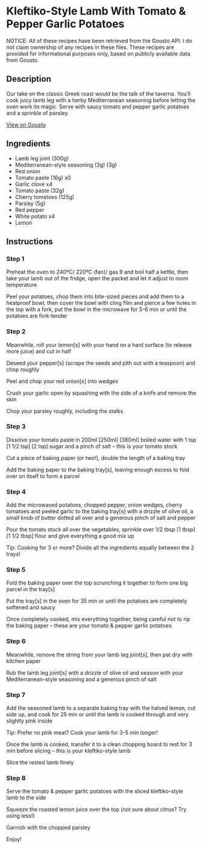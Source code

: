 # Kleftiko-Style Lamb With Tomato & Pepper Garlic Potatoes 

NOTICE: All of these recipes have been retrieved from the Gousto API. I do not claim ownership of any recipes in these files. These recipes are provided for informational purposes only, based on publicly available data from Gousto.

## Description

Our take on the classic Greek roast would be the talk of the taverna. You’ll cook juicy lamb leg with a herby Mediterranean seasoning before letting the oven work its magic. Serve with saucy tomato and pepper garlic potatoes and a sprinkle of parsley. 


[View on Gousto](https://www.gousto.co.uk/recipes/cookbook/kleftiko-style-lamb-with-tomato-pepper-garlic-potatoes)

## Ingredients

- Lamb leg joint (300g)
- Mediterranean-style seasoning (3g) (3g)
- Red onion
- Tomato paste (16g) x0
- Garlic clove x4
- Tomato paste (32g)
- Cherry tomatoes (125g)
- Parsley (5g)
- Red pepper
- White potato x4
- Lemon

## Instructions


### Step 1

Preheat the oven to 240ºC/ 220ºC (fan)/ gas 9 and boil half a kettle, then take your lamb out of the fridge, open the packet and let it adjust to room temperature

Peel your potatoes, chop them into bite-sized pieces and add them to a heatproof bowl, then cover the bowl with cling film and pierce a few holes in the top with a fork, put the bowl in the microwave for 5-6 min or until the potatoes are fork-tender


### Step 2

Meanwhile, roll your lemon[s] with your hand on a hard surface (to release more juice) and cut in half

Deseed your pepper[s] (scrape the seeds and pith out with a teaspoon) and chop roughly

Peel and chop your red onion[s] into wedges

Crush your garlic open by squashing with the side of a knife and remove the skin

Chop your parsley roughly, including the stalks


### Step 3

Dissolve your tomato paste in 200ml<span class="text-purple"> [250ml]<span class="text-danger"> </span>[380ml] </span>boiled water with 1 tsp <span class="text-purple">[1 1/2 tsp] </span><span class="text-danger">[2 tsp]</span> sugar and a pinch of salt – this is your tomato stock

Cut a piece of baking paper (or two!), double the length of a baking tray

Add the baking paper to the baking tray[s], leaving enough excess to fold over on itself to form a parcel


### Step 4

Add the microwaved potatoes, chopped pepper, onion wedges, cherry tomatoes and peeled garlic to the baking tray[s] with a drizzle of olive oil, a small knob of butter dotted all over and a generous pinch of salt and pepper

Pour the tomato stock all over the vegetables, sprinkle over 1/2 tbsp<span class="text-purple"> [1 tbsp]</span> <span class="text-danger">[1 1/2 tbsp]</span> flour and give everything a good mix up

Tip: Cooking for 3 or more? Divide all the ingredients equally between the 2 trays!


### Step 5

Fold the baking paper over the top scrunching it together to form one big parcel in the tray[s]

Put the tray[s] in the oven for 35 min or until the potatoes are completely softened and saucy

Once completely cooked, mix everything together, being careful not to rip the baking paper – these are your tomato & pepper garlic potatoes


### Step 6

Meanwhile, remove the string from your lamb leg joint[s], then pat dry with kitchen paper

Rub the lamb leg joint[s] with a drizzle of olive oil and season with your Mediterranean-style seasoning and a generous pinch of salt


### Step 7

Add the seasoned lamb to a separate baking tray with the halved lemon, cut side up, and cook for 25 min or until the lamb is cooked through and very slightly pink inside

Tip: Prefer no pink meat? Cook your lamb for 3-5 min longer!

Once the lamb is cooked, transfer it to a clean chopping board to rest for 3 min before slicing – this is your kleftiko-style lamb

Slice the rested lamb finely

### Step 8

Serve the tomato & pepper garlic potatoes with the sliced kleftiko-style lamb to the side

Squeeze the roasted lemon juice over the top (not sure about citrus? Try using less!)

Garnish with the chopped parsley

Enjoy!

